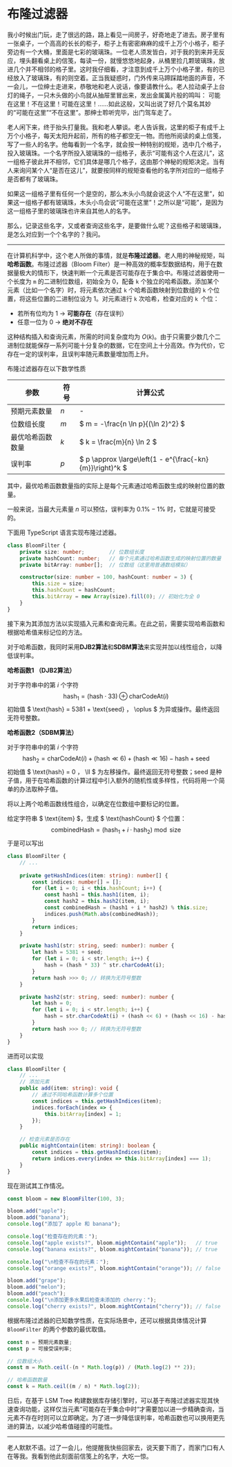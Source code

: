 # 布隆过滤器

我小时候出门玩，走了很远的路，路上看见一间房子，好奇地走了进去。房子里有一张桌子，一个高高的长长的柜子，柜子上有密密麻麻的成千上万个小格子，柜子旁边有一个大桶，里面是七彩的玻璃珠。一位老人须发皆白，对于我的到来并无反应，埋头翻看桌上的信笺，每读一份，就慢悠悠地起身，从桶里捡几颗玻璃珠，放进几个并不相邻的格子里。这时我仔细看，才注意到成千上万个小格子里，有的已经放入了玻璃珠，有的则空着。正当我疑惑时，门外传来马蹄踩踏地面的声音，不一会儿，一位绅士走进来，恭敬地和老人说话，像要请教什么。老人拉动桌子上台灯的绳子，一只木头做的小鸟就从抽屉里冒出来，发出金属簧片般的鸣叫： 可能在这里！不在这里！可能在这里！……如此这般，又叫出说了好几个莫名其妙的“可能在这里”“不在这里”。那绅士聆听完毕，出门驾车走了。

老人闲下来，终于抬头打量我。我和老人攀谈。老人告诉我，这里的柜子有成千上万个小格子，每天太阳升起前，所有的格子都空无一物。而他所阅读的桌上信笺，写了一些人的名字。他每看到一个名字，就会按一种特别的规矩，选中几个格子，投入玻璃珠。一个名字所投入玻璃珠的一组格子，表示“可能有这个人在这儿”，这一组格子彼此并不相邻，它们具体是哪几个格子，这由那个神秘的规矩决定。当有人来询问某个人“是否在这儿”，就要按同样的规矩查看他的名字所对应的一组格子是否都有了玻璃珠。

如果这一组格子里有任何一个是空的，那么木头小鸟就会说这个人“不在这里”，如果这一组格子都有玻璃珠，木头小鸟会说“可能在这里”！之所以是“可能”，是因为这一组格子里的玻璃珠也许来自其他人的名字。

那么，记录这些名字，又或者查询这些名字，是要做什么呢？这些格子和玻璃珠，是怎么对应到一个个名字的？我问。



---



在计算机科学中，这个老人所做的事情，就是**布隆过滤器**。老人用的神秘规矩，叫**哈希函数**。布隆过滤器（Bloom Filter）是一种高效的概率型数据结构，用于在数据量极大的情形下，快速判断一个元素是否可能存在于集合中。布隆过滤器使用一个长度为 `m` 的二进制位数组，初始全为 0，配备 `k` 个独立的哈希函数。添加某个元素（比如一个名字）时，将元素依次通过 `k` 个哈希函数映射到位数组的 `k` 个位置，将这些位置的二进制位设为 1。对元素进行 `k` 次哈希，检查对应的 `k `个位：

- 若所有位均为 1 → **可能存在**（存在误判）
- 任意一位为 0 → **绝对不存在**

这种结构插入和查询元素，所需的时间复杂度均为 $O(k)$。由于只需要少数几个二进制位就能保存一系列可能十分复杂的数据，它在空间上十分高效。作为代价，它存在一定的误判率，且误判率随元素数量增加而上升。

布隆过滤器存在以下数学性质

| 参数             | 符号 | 计算公式                                                 |
| ---------------- | ---- | -------------------------------------------------------- |
| 预期元素数量     | $n$  | -                                                        |
| 位数组长度       | $m$  | $ m = -\frac{n \ln p}{(\ln 2)^2} $                       |
| 最优哈希函数数量 | $k$  | $ k = \frac{m}{n} \ln 2 $                                |
| 误判率           | $p$  | $ p \approx \large\left(1 - e^{\frac{-kn}{m}}\right)^k $ |

其中，最优哈希函数数量指的实际上是每个元素通过哈希函数生成的映射位置的数量。

一般来说，当最大元素量 $n$ 可以预估，误判率为 $0.1\%-1\%$ 时，它就是可接受的。

下面用 TypeScript 语言实现布隆过滤器。

```typescript
class BloomFilter {
    private size: number;        // 位数组长度
    private hashCount: number;   // 每个元素通过哈希函数生成的映射位置的数量
    private bitArray: number[];  // 位数组（这里用普通数组模拟）

    constructor(size: number = 100, hashCount: number = 3) {
        this.size = size;
        this.hashCount = hashCount;
        this.bitArray = new Array(size).fill(0); // 初始化为全 0
    }
}
```

接下来为其添加方法以实现插入元素和查询元素。在此之前，需要实现哈希函数和根据哈希值来标记位的方法。

对于哈希函数，我同时采用**DJB2算法**和**SDBM算法**来实现并加以线性组合，以降低误判率。

**哈希函数1 （DJB2算法）**

对于字符串中的第 $i$ 个字符
$$
\text{hash}_1 = (\text{hash} \cdot 33) \oplus \text{charCodeAt(\(i\))}
$$
初始值 $ \text{hash} = 5381 + \text{seed} $，$ \oplus $ 为异或操作。最终返回无符号整数。

**哈希函数2（SDBM算法）**

对于字符串中的第 $i$ 个字符
$$
\text{hash}_2 = \text{charCodeAt(\(i\))} + (\text{hash} \ll 6) + (\text{hash} \ll 16) - \text{hash} + \text{seed}
$$
初始值 $ \text{hash} = 0 $，$ \ll $ 为左移操作。最终返回无符号整数；$\text{seed}$ 是种子值，用于在哈希函数的计算过程中引入额外的随机性或多样性，代码将用一个简单的办法取种子值。

将以上两个哈希函数线性组合，以确定在位数组中要标记的位置。

给定字符串 $ \text{item} $，生成 $ \text{hashCount} $ 个位置：
$$
\text{combinedHash} = (\text{hash}_1 + i \cdot \text{hash}_2) \bmod \text{size}
$$
于是可以写出

```typescript
class BloomFilter {
    // ...
    
    private getHashIndices(item: string): number[] {
        const indices: number[] = [];
        for (let i = 0; i < this.hashCount; i++) {
            const hash1 = this.hash1(item, i);
            const hash2 = this.hash2(item, i);
            const combinedHash = (hash1 + i * hash2) % this.size;
            indices.push(Math.abs(combinedHash));
        }
        return indices;
    }

    private hash1(str: string, seed: number): number {
        let hash = 5381 + seed;
        for (let i = 0; i < str.length; i++) {
            hash = (hash * 33) ^ str.charCodeAt(i);
        }
        return hash >>> 0; // 转换为无符号整数
    }

    private hash2(str: string, seed: number): number {
        let hash = 0;
        for (let i = 0; i < str.length; i++) {
            hash = str.charCodeAt(i) + (hash << 6) + (hash << 16) - hash + seed;
        }
        return hash >>> 0; // 转换为无符号整数
    }
}
```

进而可以实现

```typescript
class BloomFilter {
    // ...
    // 添加元素
    public add(item: string): void {
        // 通过不同哈希函数计算多个位置
        const indices = this.getHashIndices(item);
        indices.forEach(index => {
            this.bitArray[index] = 1;
        });
    }

    // 检查元素是否存在
    public mightContain(item: string): boolean {
        const indices = this.getHashIndices(item);
        return indices.every(index => this.bitArray[index] === 1);
    }
}
```

现在测试其工作情况。

```typescript
const bloom = new BloomFilter(100, 3);

bloom.add("apple");
bloom.add("banana");
console.log("添加了 apple 和 banana");

console.log("检查存在的元素：");
console.log("apple exists?", bloom.mightContain("apple"));   // true
console.log("banana exists?", bloom.mightContain("banana")); // true

console.log("\n检查不存在的元素：");
console.log("orange exists?", bloom.mightContain("orange")); // false

bloom.add("grape");
bloom.add("melon");
bloom.add("peach");
console.log("\n添加更多水果后检查未添加的 cherry：");
console.log("cherry exists?", bloom.mightContain("cherry")); // false
```

根据布隆过滤器的已知数学性质，在实际场景中，还可以根据具体情况计算 `BloomFilter` 的两个参数的最优取值。

```typescript
const n = 预期元素数量;
const p = 可接受误判率;

// 位数组大小
const m = Math.ceil(-(n * Math.log(p)) / (Math.log(2) ** 2));

// 哈希函数数量
const k = Math.ceil((m / n) * Math.log(2));
```

日后，在基于 LSM Tree 构建数据库存储引擎时，可以基于布隆过滤器实现其快速查询功能，这样仅当元素”可能存在于集合中时“才需要加以进一步精确查询，当元素不存在时则可以立即确定。为了进一步降低误判率，哈希函数也可以换用更先进的算法，以减少哈希值碰撞的可能性。



---



老人默默不语。过了一会儿，他提醒我快些回家去，说天要下雨了，而家门口有人在等我。我看到他此刻面前信笺上的名字，大吃一惊。



